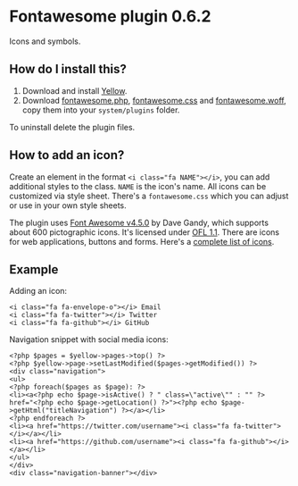 Fontawesome plugin 0.6.2
========================
Icons and symbols.

How do I install this?
----------------------
1. Download and install [Yellow](https://github.com/datenstrom/yellow/).  
2. Download [fontawesome.php](fontawesome.php?raw=true), [fontawesome.css](fontawesome.css?raw=true) and [fontawesome.woff](fontawesome.woff?raw=true), copy them into your `system/plugins` folder.  

To uninstall delete the plugin files.

How to add an icon?
-------------------
Create an element in the format `<i class="fa NAME"></i>`, you can add additional styles to the class. `NAME` is the icon's name. All icons can be customized via style sheet. There's a `fontawesome.css` which you can adjust or use in your own style sheets.

The plugin uses [Font Awesome v4.5.0](https://github.com/FortAwesome/Font-Awesome) by Dave Gandy, which supports about 600 pictographic icons. It's licensed under [OFL 1.1](http://opensource.org/licenses/OFL-1.1). There are icons for web applications, buttons and forms. Here's a [complete list of icons](http://fortawesome.github.io/Font-Awesome/icons/).

Example
-------
Adding an icon:

    <i class="fa fa-envelope-o"></i> Email
    <i class="fa fa-twitter"></i> Twitter
    <i class="fa fa-github"></i> GitHub

Navigation snippet with social media icons:

    <?php $pages = $yellow->pages->top() ?>
    <?php $yellow->page->setLastModified($pages->getModified()) ?>
    <div class="navigation">
    <ul>
    <?php foreach($pages as $page): ?>
    <li><a<?php echo $page->isActive() ? " class=\"active\"" : "" ?> href="<?php echo $page->getLocation() ?>"><?php echo $page->getHtml("titleNavigation") ?></a></li>
    <?php endforeach ?>
    <li><a href="https://twitter.com/username"><i class="fa fa-twitter"></i></a></li>
    <li><a href="https://github.com/username"><i class="fa fa-github"></i></a></li>
    </ul>
    </div>
    <div class="navigation-banner"></div>